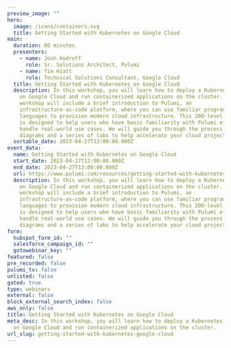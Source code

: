 ```yaml
---
preview_image: ""
hero:
  image: /icons/containers.svg
  title: Getting Started with Kubernetes on Google Cloud
main:
  duration: 60 minutes
  presenters:
    - name: Josh Kodroff
      role: Sr. Solutions Architect, Pulumi
    - name: Tim Hiatt
      role: Technical Solutions Consultant, Google Cloud
  title: Getting Started with Kubernetes on Google Cloud
  description: In this workshop, you will learn how to deploy a Kubernetes cluster
    on Google Cloud and run containerized applications on the cluster. The
    workshop will include a brief introduction to Pulumi, an
    infrastructure-as-code platform, where you can use familiar programming
    languages to provision modern cloud infrastructure. This 200-level workshop
    is designed to help users who have basic familiarity with Pulumi effectively
    handle real-world use cases. We will guide you through the process with
    diagrams and a series of labs to help accelerate your cloud projects.
  sortable_date: 2023-04-27T12:00:00.000Z
event_data:
  name: Getting Started with Kubernetes on Google Cloud
  start_date: 2023-04-27T12:00:00.000Z
  end_date: 2023-04-27T13:00:00.000Z
  url: https://www.pulumi.com/resources/getting-started-with-kubernetes-google-cloud
  description: In this workshop, you will learn how to deploy a Kubernetes cluster
    on Google Cloud and run containerized applications on the cluster. The
    workshop will include a brief introduction to Pulumi, an
    infrastructure-as-code platform, where you can use familiar programming
    languages to provision modern cloud infrastructure. This 200-level workshop
    is designed to help users who have basic familiarity with Pulumi effectively
    handle real-world use cases. We will guide you through the process with
    diagrams and a series of labs to help accelerate your cloud projects.
form:
  hubspot_form_id: ""
  salesforce_campaign_id: ""
  gotowebinar_key: ""
featured: false
pre_recorded: false
pulumi_tv: false
unlisted: false
gated: true
type: webinars
external: false
block_external_search_index: false
aws_only: false
title: Getting Started with Kubernetes on Google Cloud
meta_desc: In this workshop, you will learn how to deploy a Kubernetes cluster
  on Google Cloud and run containerized applications on the cluster.
url_slug: getting-started-with-kubernetes-google-cloud
---
```

